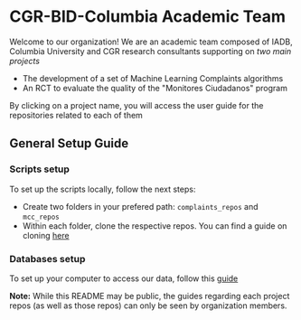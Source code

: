 # CGR-BID-Columbia Academic Team

Welcome to our organization! We are an academic team composed of IADB, Columbia University and CGR research consultants supporting on _two main projects_

- The development of a set of Machine Learning Complaints algorithms
- An RCT to evaluate the quality of the "Monitores Ciudadanos" program

By clicking on a project name, you will access the user guide for the repositories related to each of them

## General Setup Guide

### Scripts setup
To set up the scripts locally, follow the next steps:

- Create two folders in your prefered path: `complaints_repos` and `mcc_repos`
- Within each folder, clone the respective repos. You can find a guide on cloning [here](https://docs.github.com/en/desktop/contributing-and-collaborating-using-github-desktop/adding-and-cloning-repositories/cloning-a-repository-from-github-to-github-desktop)

### Databases setup
To set up your computer to access our data, follow this [guide](https://github.com/cgr-bid-columbia/odbc_setup_guide)

**Note:** While this README may be public, the guides regarding each project repos (as well as those repos) can only be seen by organization members.
